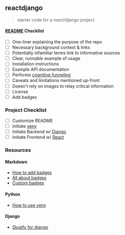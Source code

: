 ## reactdjango
> starter code for a react/django project

#### [README](https://github.com/noffle/art-of-readme) Checklist
- [ ] One-liner explaining the purpose of the repo
- [ ] Necessary background context & links
- [ ] Potentially infamiliar terms link to informative sources
- [ ] Clear, *runnable* example of usage
- [ ] Installation instructions
- [ ] Example API documentation
- [ ] Performs [cognitive funneling](https://github.com/noffle/art-of-readme#cognitive-funneling)
- [ ] Caveats and limitations mentioned up-front
- [ ] Doesn't rely on images to relay critical information
- [ ] License
- [ ] Add badges

### Project Checklist
- [ ] Customize README
- [ ] Initiate [venv](https://docs.python.org/3/library/venv.html)
- [ ] Initiate Backend w/ [Django](https://docs.djangoproject.com/en/3.1/intro/tutorial01/)
- [ ] Initiate Frontend w/ [React](https://reactjs.org/docs/create-a-new-react-app.html)

### Resources

#### Markdown
- [How to add badges](https://www.codeblocq.com/2016/04/Add-a-build-passing-badge-to-your-github-repository/)
- [All about badges](https://medium.com/better-programming/add-badges-to-a-github-repository-716d2988dc6a)
- [Custom badges](https://shields.io/)

#### Python
- [How to use venv](https://sourabhbajaj.com/mac-setup/Python/virtualenv.html)

#### Django
- [Slugify for django](https://docs.djangoproject.com/en/3.1/ref/utils/#module-django.utils.text)

